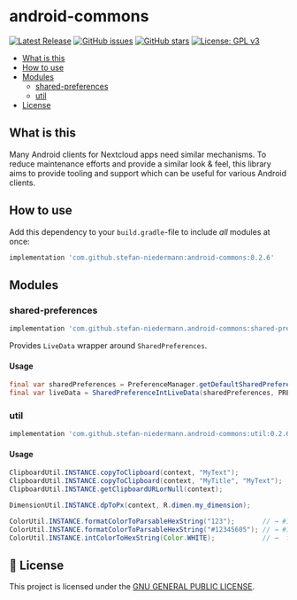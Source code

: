 # android-commons

[![Latest Release](https://img.shields.io/github/v/tag/stefan-niedermann/android-commons?label=latest+release&sort=semver)](https://github.com/stefan-niedermann/android-commons/releases)
[![GitHub issues](https://img.shields.io/github/issues/stefan-niedermann/android-commons.svg)](https://github.com/stefan-niedermann/android-commons/issues)
[![GitHub stars](https://img.shields.io/github/stars/stefan-niedermann/android-commons.svg)](https://github.com/stefan-niedermann/android-commons/stargazers)
[![License: GPL v3](https://img.shields.io/badge/License-GPL%20v3-blue.svg)](https://www.gnu.org/licenses/gpl-3.0)

- [What is this](#what-is-this)
- [How to use](#how-to-use)
- [Modules](#modules)
  - [shared-preferences](#shared-preferences)
  - [util](#util)
- [License](#notebook-license)

## What is this

Many Android clients for Nextcloud apps need similar mechanisms. To reduce maintenance efforts and provide a similar look & feel, this library aims to provide tooling and support which can be useful for various Android clients.

## How to use

Add this dependency to your `build.gradle`-file to include *all* modules at once:

```groovy
implementation 'com.github.stefan-niedermann:android-commons:0.2.6'
```

## Modules

### shared-preferences

```groovy
implementation 'com.github.stefan-niedermann.android-commons:shared-preferences:0.2.6'
```

Provides `LiveData` wrapper around `SharedPreferences`.

#### Usage

```java
final var sharedPreferences = PreferenceManager.getDefaultSharedPreferences(context.getApplicationContext());
final var liveData = SharedPreferenceIntLiveData(sharedPreferences, PREF_KEY_MY_COLOR, Color.WHITE)
```

### util

```groovy
implementation 'com.github.stefan-niedermann.android-commons:util:0.2.6'
```

#### Usage

```java
ClipboardUtil.INSTANCE.copyToClipboard(context, "MyText");
ClipboardUtil.INSTANCE.copyToClipboard(context, "MyTitle", "MyText");
ClipboardUtil.INSTANCE.getClipboardURLorNull(context);
```

```java
DimensionUtil.INSTANCE.dpToPx(context, R.dimen.my_dimension);
```

```java
ColorUtil.INSTANCE.formatColorToParsableHexString("123");       // → #112233
ColorUtil.INSTANCE.formatColorToParsableHexString("#12345605"); // → #123456
ColorUtil.INSTANCE.intColorToHexString(Color.WHITE);            // →  ffffff
```

## :notebook: License

This project is licensed under the [GNU GENERAL PUBLIC LICENSE](/LICENSE).
